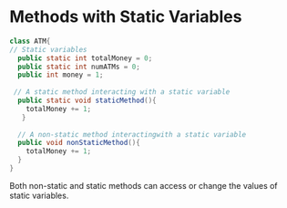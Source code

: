 # Methods with Static Variables

```java
class ATM{
// Static variables 
  public static int totalMoney = 0; 
  public static int numATMs = 0; 
  public int money = 1;
 
 // A static method interacting with a static variable 
  public static void staticMethod(){ 
    totalMoney += 1;
   } 
 
  // A non-static method interactingwith a static variable 
  public void nonStaticMethod(){
    totalMoney += 1; 
  } 
}
```

Both non-static and static methods can access or change the values of static variables.